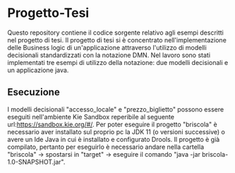 # Progetto-Tesi
Questo repository contiene il codice sorgente relativo agli esempi descritti nel progetto di tesi.
Il progetto di tesi si è concentrato nell'implementazione delle Business logic di un'applicazione attraverso l'utilizzo di modelli decisionali standardizzati con la notazione DMN.
Nel lavoro sono stati implementati tre esempi di utilizzo della notazione: due modelli decisionali e un applicazione java.

## Esecuzione
I modelli decisionali "accesso_locale" e "prezzo_biglietto" possono essere eseguiti nell'ambiente Kie Sandbox reperibile al seguente url:https://sandbox.kie.org/#/.
Per poter eseguire il progetto "briscola" è necessario aver installato sul proprio pc la JDK 11 (o versioni successive) o avere un Ide Java in cui è installato e configurato Drools. Il progetto è già compilato, pertanto per eseguirlo è necessario andare nella cartella "briscola" -> spostarsi in "target" -> eseguire il comando "java -jar briscola-1.0-SNAPSHOT.jar".
